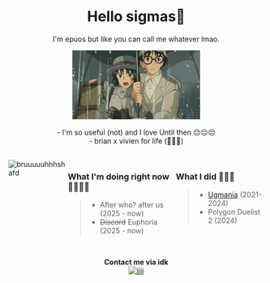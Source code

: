 <h1 align="center">Hello sigmas👋</h1>

<p align="center">I'm epuos but like you can call me whatever lmao.</p>

<p align="center">
  <img width="50%" height="50%" src="jkbhed.gif">
</p>

<div align="center">
  - I'm so useful (not) and I love Until then 😔😔😔<br>
  - brian x vivien for life (🥀❌🪫)
</div>

<h2 align="center"></h2>

<div style="display: flex; align-items: flex-start">

  <div >
    <img float = right src="https://github.com/user-attachments/assets/2f13eb9a-9eea-4b5c-9e4a-c3cfea2633e8" alt="bruuuuuhhhshafd" width="300">
  </div>

  <div>
    <h3>What I'm doing right now 🥀🥀🥀🥀</h3>
    <blockquote>
      <ul>
        <li>After who? after us (2025 - now)</li>
        <li><del>Discord</del> Euphoria (2025 - now)</li>
      </ul>
    </blockquote>
  </div>
  <div>
    <h3>What I did 🥶🥶🥶</h3>
    <blockquote>
      <ul>
        <li><a href="https://store.steampowered.com/app/2316310/Ugmania/">Ugmania</a> (2021-2024)</li>
        <li>Polygon Duelist 2 (2024)</li>
      </ul>
    </blockquote>
  </div>
</div>

<br>

<p align="center">
  <strong>Contact me via idk</strong><br>
  <img src="https://github.com/user-attachments/assets/fcdc7f0f-3b7a-4673-a514-f41c965d61aa" alt="jjjj" width="200">
</p>
